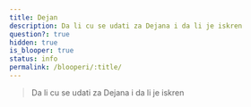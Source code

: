 ```yaml
---
title: Dejan
description: Da li cu se udati za Dejana i da li je iskren
question?: true
hidden: true
is_blooper: true
status: info
permalink: /blooperi/:title/
---
```


> Da li cu se udati za Dejana i da li je iskren
